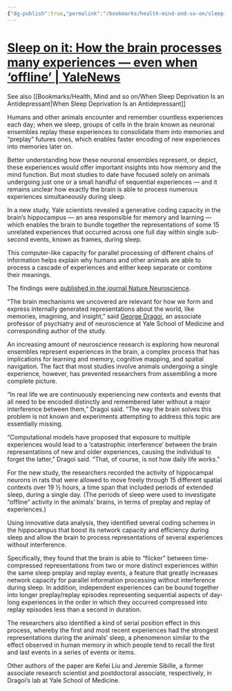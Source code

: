 ```yaml
---
{"dg-publish":true,"permalink":"/bookmarks/health-mind-and-so-on/sleep-on-it-how-the-brain-processes-many-experiences-even-when-offline/","tags":["brain","experiences","interesting","memory","mind","scientific","sleep"]}
---
```



# [Sleep on it: How the brain processes many experiences — even when ‘offline’ | YaleNews](https://news.yale.edu/2024/08/14/sleep-it-how-brain-processes-many-experiences-even-when-offline)

See also [[Bookmarks/Health, Mind and so on/When Sleep Deprivation Is an Antidepressant\|When Sleep Deprivation Is an Antidepressant]]

Humans and other animals encounter and remember countless experiences each day; when we sleep, groups of cells in the brain known as neuronal ensembles replay these experiences to consolidate them into memories and “preplay” futures ones, which enables faster encoding of new experiences into memories later on.

Better understanding how these neuronal ensembles represent, or depict, these experiences would offer important insights into how memory and the mind function. But most studies to date have focused solely on animals undergoing just one or a small handful of sequential experiences — and it remains unclear how exactly the brain is able to process numerous experiences simultaneously during sleep.

In a new study, Yale scientists revealed a generative coding capacity in the brain’s hippocampus — an area responsible for memory and learning — which enables the brain to bundle together the representations of some 15 unrelated experiences that occurred across one full day within single sub-second events, known as frames, during sleep.

This computer-like capacity for parallel processing of different chains of information helps explain why humans and other animals are able to process a cascade of experiences and either keep separate or combine their meanings.

The findings were [published in the journal Nature Neuroscience](https://www.nature.com/articles/s41593-024-01703-6).

“The brain mechanisms we uncovered are relevant for how we form and express internally generated representations about the world, like memories, imagining, and insight,” said [George Dragoi](https://medicine.yale.edu/profile/george-dragoi/), an associate professor of psychiatry and of neuroscience at Yale School of Medicine and corresponding author of the study.

An increasing amount of neuroscience research is exploring how neuronal ensembles represent experiences in the brain, a complex process that has implications for learning and memory, cognitive mapping, and spatial navigation. The fact that most studies involve animals undergoing a single experience, however, has prevented researchers from assembling a more complete picture.

“In real life we are continuously experiencing new contexts and events that all need to be encoded distinctly and remembered later without a major interference between them,” Dragoi said. “The way the brain solves this problem is not known and experiments attempting to address this topic are essentially missing.

“Computational models have proposed that exposure to multiple experiences would lead to a ‘catastrophic interference’ between the brain representations of new and older experiences, causing the individual to forget the latter,” Dragoi said. “That, of course, is not how daily life works.”

For the new study, the researchers recorded the activity of hippocampal neurons in rats that were allowed to move freely through 15 different spatial contexts over 19 ½ hours, a time span that included periods of extended sleep, during a single day. (The periods of sleep were used to investigate “offline” activity in the animals’ brains, in terms of preplay and replay of experiences.)

Using innovative data analysis, they identified several coding schemes in the hippocampus that boost its network capacity and efficiency during sleep and allow the brain to process representations of several experiences without interference.

Specifically, they found that the brain is able to “flicker” between time-compressed representations from two or more distinct experiences within the same sleep preplay and replay events, a feature that greatly increases network capacity for parallel information processing without interference during sleep. In addition, independent experiences can be bound together into longer preplay/replay episodes representing sequential aspects of day-long experiences in the order in which they occurred compressed into replay episodes less than a second in duration.

The researchers also identified a kind of serial position effect in this process, whereby the first and most recent experiences had the strongest representations during the animals’ sleep, a phenomenon similar to the effect observed in human memory in which people tend to recall the first and last events in a series of events or items.

Other authors of the paper are Kefei Liu and Jeremie Sibille, a former associate research scientist and postdoctoral associate, respectively, in Dragoi’s lab at Yale School of Medicine.
